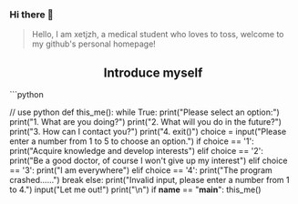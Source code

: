 ### Hi there 👋

> Hello, I am xetjzh, a medical student who loves to toss, welcome to my github's personal homepage!

<h2 align="center">Introduce myself</h2>
```python

// use python
def this_me():
    while True:
        print("Please select an option:")
        print("1. What are you doing?")
        print("2. What will you do in the future?")
        print("3. How can I contact you?")
        print("4. exit()")
        choice = input("Please enter a number from 1 to 5 to choose an option.")
        if choice == '1':
            print("Acquire knowledge and develop interests")
        elif choice == '2':
            print("Be a good doctor, of course I won't give up my interest")
        elif choice == '3':
            print("I am everywhere")
        elif choice == '4':
            print("The program crashed......")
            break
        else:
            print("Invalid input, please enter a number from 1 to 4.")
        input("Let me out!")
        print("\n")
if __name__ == "__main__":
    this_me()
```

